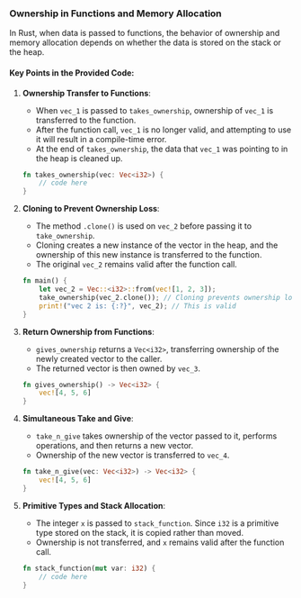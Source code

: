 ### Ownership in Functions and Memory Allocation

In Rust, when data is passed to functions, the behavior of ownership and memory allocation depends on whether the data is stored on the stack or the heap.

#### Key Points in the Provided Code:

1. **Ownership Transfer to Functions**:
   - When `vec_1` is passed to `takes_ownership`, ownership of `vec_1` is transferred to the function.
   - After the function call, `vec_1` is no longer valid, and attempting to use it will result in a compile-time error.
   - At the end of `takes_ownership`, the data that `vec_1` was pointing to in the heap is cleaned up.

   ```rust
   fn takes_ownership(vec: Vec<i32>) {
       // code here
   }
   ```

2. **Cloning to Prevent Ownership Loss**:
   - The method `.clone()` is used on `vec_2` before passing it to `take_ownership`.
   - Cloning creates a new instance of the vector in the heap, and the ownership of this new instance is transferred to the function.
   - The original `vec_2` remains valid after the function call.

   ```rust
   fn main() {
       let vec_2 = Vec::<i32>::from(vec![1, 2, 3]);
       take_ownership(vec_2.clone()); // Cloning prevents ownership loss
       print!("vec 2 is: {:?}", vec_2); // This is valid
   }
   ```

3. **Return Ownership from Functions**:
   - `gives_ownership` returns a `Vec<i32>`, transferring ownership of the newly created vector to the caller.
   - The returned vector is then owned by `vec_3`.

   ```rust
   fn gives_ownership() -> Vec<i32> {
       vec![4, 5, 6]
   }
   ```

4. **Simultaneous Take and Give**:
   - `take_n_give` takes ownership of the vector passed to it, performs operations, and then returns a new vector.
   - Ownership of the new vector is transferred to `vec_4`.

   ```rust
   fn take_n_give(vec: Vec<i32>) -> Vec<i32> {
       vec![4, 5, 6]
   }
   ```

5. **Primitive Types and Stack Allocation**:
   - The integer `x` is passed to `stack_function`. Since `i32` is a primitive type stored on the stack, it is copied rather than moved.
   - Ownership is not transferred, and `x` remains valid after the function call.

   ```rust
   fn stack_function(mut var: i32) {
       // code here
   }
   ```

